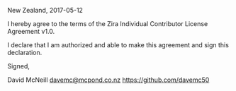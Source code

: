 New Zealand, 2017-05-12

I hereby agree to the terms of the Zira Individual Contributor License
Agreement v1.0.

I declare that I am authorized and able to make this agreement and sign this
declaration.

Signed,

David McNeill davemc@mcpond.co.nz https://github.com/davemc50

